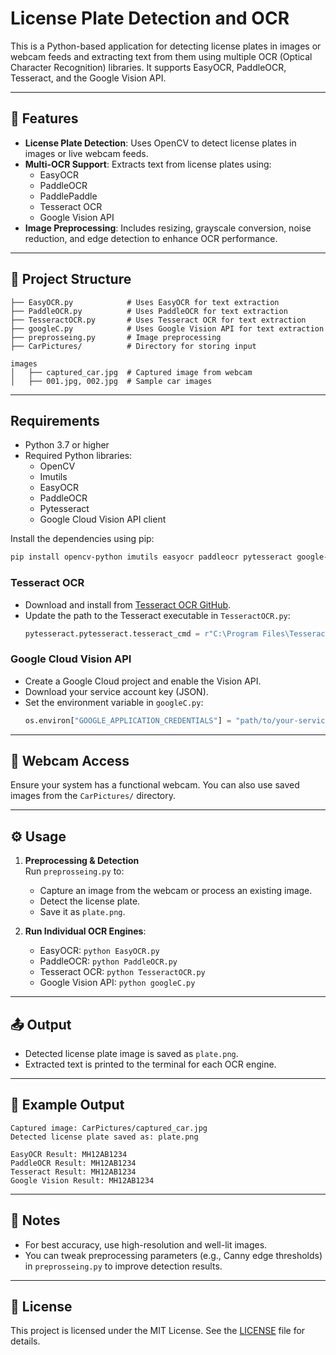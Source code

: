 # License Plate Detection and OCR

This is a Python-based application for detecting license plates in images or webcam feeds and extracting text from them using multiple OCR (Optical Character Recognition) libraries. It supports EasyOCR, PaddleOCR, Tesseract, and the Google Vision API.

---

## 🚀 Features

- **License Plate Detection**: Uses OpenCV to detect license plates in images or live webcam feeds.
- **Multi-OCR Support**: Extracts text from license plates using:
  - EasyOCR
  - PaddleOCR
  - PaddlePaddle
  - Tesseract OCR
  - Google Vision API
- **Image Preprocessing**: Includes resizing, grayscale conversion, noise reduction, and edge detection to enhance OCR performance.

---

## 📁 Project Structure

```
├── EasyOCR.py            # Uses EasyOCR for text extraction
├── PaddleOCR.py          # Uses PaddleOCR for text extraction
├── TesseractOCR.py       # Uses Tesseract OCR for text extraction
├── googleC.py            # Uses Google Vision API for text extraction
├── preprosseing.py       # Image preprocessing 
├── CarPictures/          # Directory for storing input 

images
│   ├── captured_car.jpg  # Captured image from webcam
│   ├── 001.jpg, 002.jpg  # Sample car images

```

---

## Requirements

- Python 3.7 or higher
- Required Python libraries:
  - OpenCV
  - Imutils
  - EasyOCR
  - PaddleOCR
  - Pytesseract
  - Google Cloud Vision API client

Install the dependencies using pip:

```bash
pip install opencv-python imutils easyocr paddleocr pytesseract google-cloud-vision
```

### Tesseract OCR

- Download and install from [Tesseract OCR GitHub](https://github.com/tesseract-ocr/tesseract).
- Update the path to the Tesseract executable in `TesseractOCR.py`:
  ```python
  pytesseract.pytesseract.tesseract_cmd = r"C:\Program Files\Tesseract-OCR\tesseract.exe"
  ```

### Google Cloud Vision API

- Create a Google Cloud project and enable the Vision API.
- Download your service account key (JSON).
- Set the environment variable in `googleC.py`:
  ```python
  os.environ["GOOGLE_APPLICATION_CREDENTIALS"] = "path/to/your-service-account-file.json"
  ```

---

## 🎥 Webcam Access

Ensure your system has a functional webcam. You can also use saved images from the `CarPictures/` directory.

---

## ⚙️ Usage

1. **Preprocessing & Detection**  
   Run `preprosseing.py` to:
   - Capture an image from the webcam or process an existing image.
   - Detect the license plate.
   - Save it as `plate.png`.

2. **Run Individual OCR Engines**:
   - EasyOCR: `python EasyOCR.py`
   - PaddleOCR: `python PaddleOCR.py`
   - Tesseract OCR: `python TesseractOCR.py`
   - Google Vision API: `python googleC.py`

---

## 📤 Output

- Detected license plate image is saved as `plate.png`.
- Extracted text is printed to the terminal for each OCR engine.

---

## 📝 Example Output

```
Captured image: CarPictures/captured_car.jpg
Detected license plate saved as: plate.png

EasyOCR Result: MH12AB1234
PaddleOCR Result: MH12AB1234
Tesseract Result: MH12AB1234
Google Vision Result: MH12AB1234
```

---

## 🔧 Notes

- For best accuracy, use high-resolution and well-lit images.
- You can tweak preprocessing parameters (e.g., Canny edge thresholds) in `preprosseing.py` to improve detection results.

---

## 📄 License

This project is licensed under the MIT License. See the [LICENSE](LICENSE) file for details.
